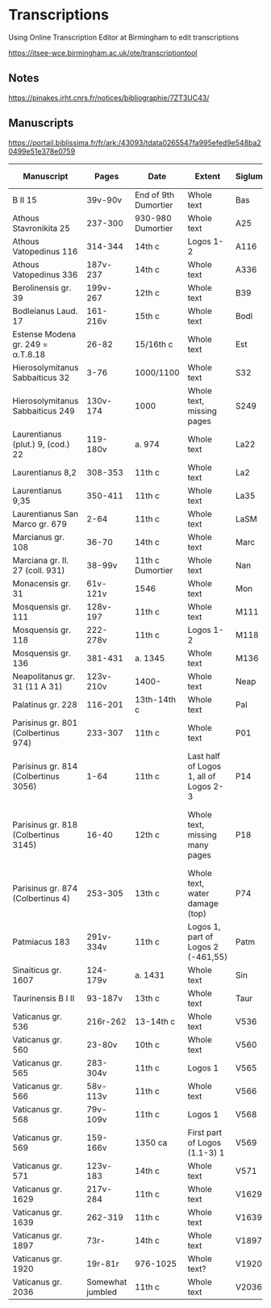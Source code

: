 # Transcriptions

Using Online Transcription Editor at Birmingham to edit transcriptions


https://itsee-wce.birmingham.ac.uk/ote/transcriptiontool


## Notes

https://pinakes.irht.cnrs.fr/notices/bibliographie/7ZT3UC43/

## Manuscripts	

https://portail.biblissima.fr/fr/ark:/43093/tdata0265547fa995efed9e548ba20499e51e378e0759

| Manuscript | Pages | Date | Extent | Siglum | Logos 1 | Logos 2 | Logos 3 | Notes |
|------------| ------ |----- | ----- | ------ | ------- | ------- | ------- | ----- |
| B II 15 | 39v-90v | End of 9th Dumortier | Whole text | Bas | 1.1-4 | | | |
| Athous Stavronikita 25 | 237-300 | 930-980 Dumortier | Whole text | A25 | 1.1-4 | | | |
| Athous Vatopedinus 116 | 314-344 | 14th c | Logos 1-2 | A116 | 1.1-4 | | | |
| Athous Vatopedinus 336 | 187v-237 | 14th c | Whole text | A336 | 1.1-4 | | | |
| Berolinensis gr. 39 | 199v-267 | 12th c | Whole text | B39 | 1.4 | | | |
| Bodleianus Laud. 17 | 161-216v | 15th c | Whole text | Bodl | 1.1-4 | | | |
| Estense Modena gr. 249 = α.T.8.18 | 26-82 | 15/16th c | Whole text | Est | 1.1-4 | | | |
| Hierosolymitanus Sabbaiticus 32 | 3-76 | 1000/1100 | Whole text | S32 | 1.1-4 | | | |
| Hierosolymitanus Sabbaiticus 249 | 130v-174 | 1000 | Whole text, missing pages | S249 | 1.1-4 (gaps) | | | |
| Laurentianus (plut.) 9, (cod.) 22 | 119-180v | a. 974 | Whole text | La22 | 1.1-3 In progress | | |https://tecabml.contentdm.oclc.org/digital/collection/plutei/id/434064/rec/1 |
| Laurentianus 8,2 | 308-353 | 11th c | Whole text | La2 | 1.1-4 | | | https://tecabml.contentdm.oclc.org/digital/collection/plutei/id/158260 |
| Laurentianus 9,35 | 350-411 | 11th c | Whole text | La35 | 1.1-4 | | | |
| Laurentianus San Marco gr. 679  | 2-64 | 11th c | Whole text | LaSM | 1.1-4 | | | |
| Marcianus gr. 108  | 36-70 | 14th c | Whole text | Marc | 1.1-4 | | | Provenienza Bessarione |
| Marciana gr. II. 27 (coll. 931) | 38-99v | 11th c Dumortier | Whole text | Nan | 1.1-4 | | | https://data.biblissima.fr/entity/Q199268 |
| Monacensis gr. 31 | 61v-121v | 1546 | Whole text | Mon | 1.1-4 | | | |
| Mosquensis gr. 111 | 128v-197 | 11th c | Whole text | M111 | 1.1-4 | | | |
| Mosquensis gr. 118 | 222-278v | 11th c | Logos 1-2 | M118 | 1.1-4 | | | |
| Mosquensis gr. 136 | 381-431 | a. 1345 | Whole text | M136 | 1.1-4 | | | |
| Neapolitanus gr. 31 (11 A 31) | 123v-210v | 1400- | Whole text | Neap | 1.1-4 | | | |
| Palatinus gr. 228 | 116-201 | 13th-14th c | Whole text | Pal | 1.1-4 | | | https://digi.ub.uni-heidelberg.de/diglit/bav_pal_gr_228/0243/image,info |
| Parisinus gr. 801 (Colbertinus 974) | 233-307 | 11th c | Whole text | P01 | 1.1-4 | | | |
| Parisinus gr. 814 (Colbertinus 3056) | 1-64 | 11th c | Last half of Logos 1, all of Logos 2-3 | P14 | Prepared | | | |
| Parisinus gr. 818 (Colbertinus 3145) | 16-40 | 12th c | Whole text, missing many pages | P18 | 1.1-2-lacuna 1.3 lacuna, 1.4-lacuna | | | https://portail.biblissima.fr/fr/ark:/43093/mdatab9e5acd79e31d36c96adf3c939d53b6f1d66db8f |
| Parisinus gr. 874 (Colbertinus 4) | 253-305 | 13th c | Whole text, water damage (top) | P74 | Prepared | | | |
| Patmiacus 183 | 291v-334v | 11th c | Logos 1, part of Logos 2 (-461,55) | Patm | 1.1-4 | | | |
| Sinaiticus gr. 1607 | 124-179v | a. 1431 | Whole text | Sin | 1.1-4 | | | https://www.loc.gov/item/00271070172-ms, https://www.loc.gov/manuscripts/?fa=segmentof:amedmonastery.00271070172-ms/&q=1607&st=gallery |
| Taurinensis B I II | 93-187v | 13th c | Whole text | Taur | 1.1-4 | | | 89 Cosentini, 13 Pasini |
| Vaticanus gr. 536 | 216r-262 | 13-14th c | Whole text | V536 | 1.1-4 | | | |
| Vaticanus gr. 560 | 23-80v | 10th c | Whole text | V560 | 1.1-4 | | | |
| Vaticanus gr. 565 | 283-304v | 11th c | Logos 1 | V565 | 1.1-4 | | | |
| Vaticanus gr. 566 | 58v-113v | 11th c | Whole text | V566 | 1.1-4 | | | |
| Vaticanus gr. 568 | 79v-109v | 11th c | Logos 1 | V568 | 1.1-4 | | | |
| Vaticanus gr. 569 | 159-166v | 1350 ca | First part of Logos (1.1-3) 1 | V569 | 1.1-3 | | | |
| Vaticanus gr. 571 | 123v-183 | 14th c | Whole text | V571 | 1.1-4 | | | |
| Vaticanus gr. 1629 | 217v-284 | 11th c | Whole text | V1629 | 1.1-4 | | | |
| Vaticanus gr. 1639 | 262-319 | 11th c | Whole text | V1639 | 1.1-4 | | | |
| Vaticanus gr. 1897 | 73r- | 14th c | Whole text | V1897 | 1.1-4 | | | https://digi.vatlib.it/view/MSS_Vat.gr.1897 |
| Vaticanus gr. 1920 | 19r-81r | 976-1025 | Whole text?| V1920 | 1.1-4 | | | https://digi.vatlib.it/view/MSS_Vat.gr.1920 |
| Vaticanus gr. 2036 | Somewhat jumbled | 11th c | Whole text | V2036 | 1.1-4 | | | https://pinakes.irht.cnrs.fr/notices/cote/68665/ |
